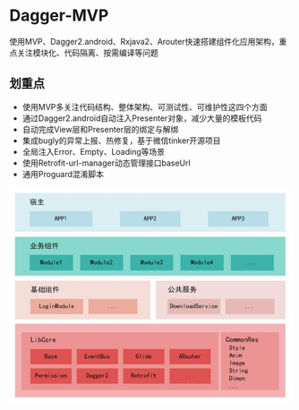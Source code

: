 # Dagger-MVP

使用MVP、Dagger2.android、Rxjava2、Arouter快速搭建组件化应用架构，重点关注模块化、代码隔离、按需编译等问题

## 划重点
- 使用MVP多关注代码结构、整体架构、可测试性、可维护性这四个方面
- 通过Dagger2.android自动注入Presenter对象，减少大量的模板代码
- 自动完成View层和Presenter层的绑定与解绑
- 集成bugly的异常上报、热修复，基于微信tinker开源项目
- 全局注入Error、Empty、Loading等场景
- 使用Retrofit-url-manager动态管理接口baseUrl
- 通用Proguard混淆脚本

![image.png](https://raw.githubusercontent.com/xiongms/Dagger-MVP/master/%E6%9E%B6%E6%9E%84%E5%9B%BE.jpg)

